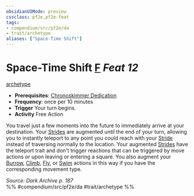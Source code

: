 ```yaml
---
obsidianUIMode: preview
cssclass: pf2e,pf2e-feat
tags:
- compendium/src/pf2e/da
- trait/archetype
aliases: ["Space-Time Shift"]
---
```

# Space-Time Shift  [F](../../Rules/core-rulebook/chapter-9-playing-the-game.md#Actions "Free Action") *Feat 12*  
[archetype](../../Rules/traits/archetype.md)  

- **Prerequisites**: [Chronoskimmer Dedication](chronoskimmer-dedication-da.md)
- **Frequency**: once per 10 minutes
- **Trigger** Your turn begins.
- **Activity** Free Action

You travel just a few moments into the future to immediately arrive at your destination. Your [Strides](../../Rules/actions/stride.md) are augmented until the end of your turn, allowing you to instantly teleport to any point you could reach with your [Stride](../../Rules/actions/stride.md) instead of traversing normally to the location. Your augmented [Strides](../../Rules/actions/stride.md) have the teleport trait and don't trigger reactions that can be triggered by move actions or upon leaving or entering a square. You also augment your [Burrow](../../Rules/actions/burrow.md), [Climb](../../Rules/actions/climb.md), [Fly](../../Rules/actions/fly.md), or [Swim](../../Rules/actions/swim.md) actions in this way if you have the corresponding movement type.

*Source: Dark Archive p. 187*  
%% #compendium/src/pf2e/da #trait/archetype %%